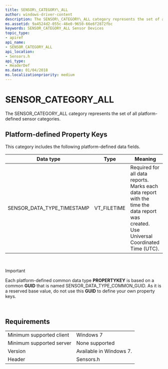 ```yaml
---
title: SENSOR\_CATEGORY\_ALL
author: windows-driver-content
description: The SENSOR\_CATEGORY\_ALL category represents the set of all platform-defined sensor categories.
ms.assetid: 9a4524d2-055c-46e0-9650-66e6f2872fbc
keywords: SENSOR_CATEGORY_ALL Sensor Devices
topic_type:
- apiref
api_name:
- SENSOR_CATEGORY_ALL
api_location:
- Sensors.h
api_type:
- HeaderDef
ms.date: 01/04/2018
ms.localizationpriority: medium
---
```


# SENSOR\_CATEGORY\_ALL


The SENSOR\_CATEGORY\_ALL category represents the set of all platform-defined sensor categories.

## Platform-defined Property Keys

This category includes the following platform-defined data fields.

|Data type|Type|Meaning|
|--|--|--|
|SENSOR_DATA_TYPE_TIMESTAMP|VT_FILETIME|Required for all data reports. Marks each data report with the time the data report was created. Use Universal Coordinated Time (UTC).|
 

>[!IMPORTANT]
> Each platform-defined common data type **PROPERTYKEY** is based on a common **GUID** that is named SENSOR\_DATA\_TYPE\_COMMON\_GUID. As it is a reserved base value, do not use this **GUID** to define your own property keys.

 

## Requirements

| | |
|--|--|
|Minimum supported client|Windows 7|
|Minimum supported server|None supported|
|Version|Available in Windows 7.|
|Header|Sensors.h|
 

 





